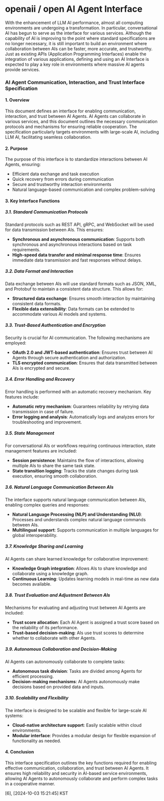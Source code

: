 # openaii / open AI Agent Interface

With the enhancement of LLM AI performance, almost all computing environments are undergoing a transformation. In particular, conversational AI has begun to serve as the interface for various services. Although the capability of AI is improving to the point where standard specifications are no longer necessary, it is still important to build an environment where collaboration between AIs can be faster, more accurate, and trustworthy. Just as existing APIs (Application Programming Interfaces) enable the integration of various applications, defining and using an AI Interface is expected to play a key role in environments where massive AI agents provide services.

### AI Agent Communication, Interaction, and Trust Interface Specification

#### 1. **Overview**
This document defines an interface for enabling communication, interaction, and trust between AI Agents. AI Agents can collaborate in various services, and this document outlines the necessary communication protocols and mechanisms for ensuring reliable cooperation. The specification particularly targets environments with large-scale AI, including LLM AI, facilitating seamless collaboration.

#### 2. **Purpose**
The purpose of this interface is to standardize interactions between AI Agents, ensuring:
- Efficient data exchange and task execution
- Quick recovery from errors during communication
- Secure and trustworthy interaction environments
- Natural language-based communication and complex problem-solving

#### 3. **Key Interface Functions**

##### 3.1. **Standard Communication Protocols**
Standard protocols such as REST API, gRPC, and WebSocket will be used for data transmission between AIs. This ensures:
- **Synchronous and asynchronous communication**: Supports both synchronous and asynchronous interactions based on task requirements.
- **High-speed data transfer and minimal response time**: Ensures immediate data transmission and fast responses without delays.

##### 3.2. **Data Format and Interaction**
Data exchange between AIs will use standard formats such as JSON, XML, and Protobuf to maintain a consistent data structure. This allows for:
- **Structured data exchange**: Ensures smooth interaction by maintaining consistent data formats.
- **Flexible data extensibility**: Data formats can be extended to accommodate various AI models and systems.

##### 3.3. **Trust-Based Authentication and Encryption**
Security is crucial for AI communication. The following mechanisms are employed:
- **OAuth 2.0 and JWT-based authentication**: Ensures trust between AI Agents through secure authentication and authorization.
- **TLS encrypted communication**: Ensures that data transmitted between AIs is encrypted and secure.

##### 3.4. **Error Handling and Recovery**
Error handling is performed with an automatic recovery mechanism. Key features include:
- **Automatic retry mechanism**: Guarantees reliability by retrying data transmission in case of failure.
- **Error logging and analysis**: Automatically logs and analyzes errors for troubleshooting and improvement.

##### 3.5. **State Management**
For conversational AIs or workflows requiring continuous interaction, state management features are included:
- **Session persistence**: Maintains the flow of interactions, allowing multiple AIs to share the same task state.
- **State transition logging**: Tracks the state changes during task execution, ensuring smooth collaboration.

##### 3.6. **Natural Language Communication Between AIs**
The interface supports natural language communication between AIs, enabling complex queries and responses:
- **Natural Language Processing (NLP) and Understanding (NLU)**: Processes and understands complex natural language commands between AIs.
- **Multilingual support**: Supports communication in multiple languages for global interoperability.

##### 3.7. **Knowledge Sharing and Learning**
AI Agents can share learned knowledge for collaborative improvement:
- **Knowledge Graph integration**: Allows AIs to share knowledge and collaborate using a knowledge graph.
- **Continuous Learning**: Updates learning models in real-time as new data becomes available.

##### 3.8. **Trust Evaluation and Adjustment Between AIs**
Mechanisms for evaluating and adjusting trust between AI Agents are included:
- **Trust score allocation**: Each AI Agent is assigned a trust score based on the reliability of its performance.
- **Trust-based decision-making**: AIs use trust scores to determine whether to collaborate with other Agents.

##### 3.9. **Autonomous Collaboration and Decision-Making**
AI Agents can autonomously collaborate to complete tasks:
- **Autonomous task division**: Tasks are divided among Agents for efficient processing.
- **Decision-making mechanisms**: AI Agents autonomously make decisions based on provided data and inputs.

##### 3.10. **Scalability and Flexibility**
The interface is designed to be scalable and flexible for large-scale AI systems:
- **Cloud-native architecture support**: Easily scalable within cloud environments.
- **Modular interface**: Provides a modular design for flexible expansion of functionality as needed.

#### 4. **Conclusion**
This interface specification outlines the key functions required for enabling effective communication, collaboration, and trust between AI Agents. It ensures high reliability and security in AI-based service environments, allowing AI Agents to autonomously collaborate and perform complex tasks in a cooperative manner.

[6], [2024-10-03 15:21:45] KST
